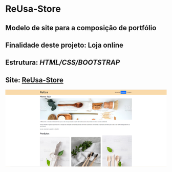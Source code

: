# ReUsa-Store


## Modelo de site para a composição de portfólio
## Finalidade deste projeto: Loja online
## Estrutura: _HTML/CSS/BOOTSTRAP_
## Site: [ReUsa-Store](https://re-usa-store.vercel.app/)
<img src="img/print tela.png">
